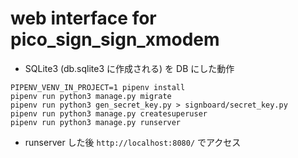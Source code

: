 # web interface for pico\_sign\_sign\_xmodem

- SQLite3 (db.sqlite3 に作成される) を DB にした動作
```
PIPENV_VENV_IN_PROJECT=1 pipenv install
pipenv run python3 manage.py migrate
pipenv run python3 gen_secret_key.py > signboard/secret_key.py
pipenv run python3 manage.py createsuperuser
pipenv run python3 manage.py runserver
```

- runserver した後 `http://localhost:8080/` でアクセス

